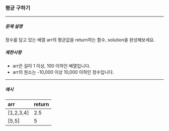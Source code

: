 ### 평균 구하기

***

##### 문제 설명

정수를 담고 있는 배열 arr의 평균값을 return하는 함수, solution을 완성해보세요.

##### 제한사항
 - arr은 길이 1 이상, 100 이하인 배열입니다.
 - arr의 원소는 -10,000 이상 10,000 이하인 정수입니다.

-----

##### 예시
| arr | return |
| :-| :-|
| [1,2,3,4] | 2.5 |
| [5,5] | 5 |
